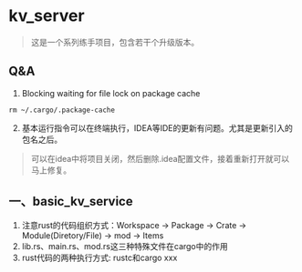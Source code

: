 # kv_server

> 这是一个系列练手项目，包含若干个升级版本。

## Q&A

1. Blocking waiting for file lock on package cache

```shell
rm ~/.cargo/.package-cache
```

2. 基本运行指令可以在终端执行，IDEA等IDE的更新有问题。尤其是更新引入的包名之后。
> 可以在idea中将项目关闭，然后删除.idea配置文件，接着重新打开就可以马上修复。

## 一、basic_kv_service
1. 注意rust的代码组织方式：Workspace -> Package -> Crate -> Module(Diretory/File) -> mod -> Items
2. lib.rs、main.rs、mod.rs这三种特殊文件在cargo中的作用
3. rust代码的两种执行方式: rustc和cargo xxx
